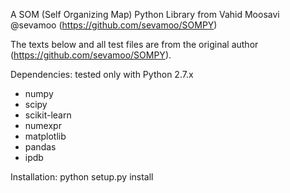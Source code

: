 A SOM (Self Organizing Map) Python Library from Vahid Moosavi @sevamoo (https://github.com/sevamoo/SOMPY)

The texts below and all test files are from the original author (https://github.com/sevamoo/SOMPY).

Dependencies:
tested only with Python 2.7.x
- numpy
- scipy
- scikit-learn
- numexpr
- matplotlib
- pandas
- ipdb

Installation:
python setup.py install
